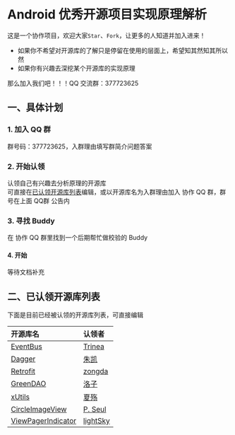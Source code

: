 Android 优秀开源项目实现原理解析
====================================

这是一个协作项目，欢迎大家`Star`、`Fork`，让更多的人知道并加入进来！  

- 如果你不希望对开源库的了解只是停留在使用的层面上，希望知其然知其所以然  
- 如果你有兴趣去深挖某个开源库的实现原理  

那么加入我们吧！！！QQ 交流群：377723625  

## 一、具体计划
### 1. 加入 QQ 群
群号码：377723625，入群理由填写群简介问题答案  

### 2. 开始认领
认领自己有兴趣去分析原理的开源库  
可直接在[已认领开源库列表](https://github.com/android-cn/android-open-project-analysis#%E4%BA%8C%E5%B7%B2%E8%AE%A4%E9%A2%86%E5%BC%80%E6%BA%90%E5%BA%93%E5%88%97%E8%A1%A8)编辑，或以开源库名为入群理由加入 协作 QQ 群，群号在上面 QQ群 公告内 
### 3. 寻找 Buddy  
在 协作 QQ 群里找到一个后期帮忙做校验的 Buddy  
#### 4. 开始
等待文档补充  
## 二、已认领开源库列表  
下面是目前已经被认领的开源库列表，可直接编辑  

开源库名 | 认领者
:--|:--
[EventBus](https://github.com/greenrobot/EventBus) | [Trinea](https://github.com/Trinea)
[Dagger](https://github.com/square/dagger) | [朱凯](https://github.com/rengwuxian) 
[Retrofit](https://github.com/square/retrofit) | [zongda](https://github.com/zondaOf2012) 
[GreenDAO](https://github.com/greenrobot/greenDAO) | [洛子](https://github.com/)
[xUtils](https://github.com/wyouflf/xUtils) | [夏殇](https://github.com/) 
[CircleImageView](https://github.com/hdodenhof/CircleImageView) | [P. Seul](https://github.com/FFish)
[ViewPagerIndicator](https://github.com/JakeWharton/Android-ViewPagerIndicator) | [lightSky](https://github.com/lightSky)
